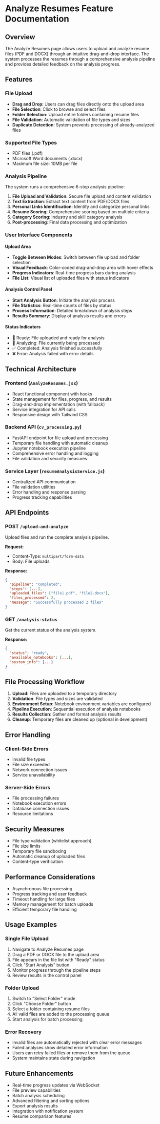 # Analyze Resumes Feature Documentation

## Overview

The Analyze Resumes page allows users to upload and analyze resume files (PDF and DOCX) through an intuitive drag-and-drop interface. The system processes the resumes through a comprehensive analysis pipeline and provides detailed feedback on the analysis progress.

## Features

### File Upload

- **Drag and Drop**: Users can drag files directly onto the upload area
- **File Selection**: Click to browse and select files
- **Folder Selection**: Upload entire folders containing resume files
- **File Validation**: Automatic validation of file types and sizes
- **Duplicate Detection**: System prevents processing of already-analyzed files

### Supported File Types

- PDF files (.pdf)
- Microsoft Word documents (.docx)
- Maximum file size: 10MB per file

### Analysis Pipeline

The system runs a comprehensive 6-step analysis pipeline:

1. **File Upload and Validation**: Secure file upload and content validation
2. **Text Extraction**: Extract text content from PDF/DOCX files
3. **Personal Links Identification**: Identify and categorize personal links
4. **Resume Scoring**: Comprehensive scoring based on multiple criteria
5. **Category Scoring**: Industry and skill category analysis
6. **Post-processing**: Final data processing and optimization

### User Interface Components

#### Upload Area

- **Toggle Between Modes**: Switch between file upload and folder selection
- **Visual Feedback**: Color-coded drag-and-drop area with hover effects
- **Progress Indicators**: Real-time progress bars during analysis
- **File List**: Visual list of uploaded files with status indicators

#### Analysis Control Panel

- **Start Analysis Button**: Initiate the analysis process
- **File Statistics**: Real-time counts of files by status
- **Process Information**: Detailed breakdown of analysis steps
- **Results Summary**: Display of analysis results and errors

#### Status Indicators

- 🔵 Ready: File uploaded and ready for analysis
- 🔄 Analyzing: File currently being processed
- ✅ Completed: Analysis finished successfully
- ❌ Error: Analysis failed with error details

## Technical Architecture

### Frontend (`AnalyzeResumes.jsx`)

- React functional component with hooks
- State management for files, progress, and results
- Drag-and-drop implementation (with fallback)
- Service integration for API calls
- Responsive design with Tailwind CSS

### Backend API (`cv_processing.py`)

- FastAPI endpoint for file upload and processing
- Temporary file handling with automatic cleanup
- Jupyter notebook execution pipeline
- Comprehensive error handling and logging
- File validation and security measures

### Service Layer (`resumeAnalysisService.js`)

- Centralized API communication
- File validation utilities
- Error handling and response parsing
- Progress tracking capabilities

## API Endpoints

### POST `/upload-and-analyze`

Upload files and run the complete analysis pipeline.

**Request:**

- Content-Type: `multipart/form-data`
- Body: File uploads

**Response:**

```json
{
  "pipeline": "completed",
  "steps": [...],
  "uploaded_files": ["file1.pdf", "file2.docx"],
  "files_processed": 2,
  "message": "Successfully processed 2 files"
}
```

### GET `/analysis-status`

Get the current status of the analysis system.

**Response:**

```json
{
  "status": "ready",
  "available_notebooks": [...],
  "system_info": {...}
}
```

## File Processing Workflow

1. **Upload**: Files are uploaded to a temporary directory
2. **Validation**: File types and sizes are validated
3. **Environment Setup**: Notebook environment variables are configured
4. **Pipeline Execution**: Sequential execution of analysis notebooks
5. **Results Collection**: Gather and format analysis results
6. **Cleanup**: Temporary files are cleaned up (optional in development)

## Error Handling

### Client-Side Errors

- Invalid file types
- File size exceeded
- Network connection issues
- Service unavailability

### Server-Side Errors

- File processing failures
- Notebook execution errors
- Database connection issues
- Resource limitations

## Security Measures

- File type validation (whitelist approach)
- File size limits
- Temporary file sandboxing
- Automatic cleanup of uploaded files
- Content-type verification

## Performance Considerations

- Asynchronous file processing
- Progress tracking and user feedback
- Timeout handling for large files
- Memory management for batch uploads
- Efficient temporary file handling

## Usage Examples

### Single File Upload

1. Navigate to Analyze Resumes page
2. Drag a PDF or DOCX file to the upload area
3. File appears in the file list with "Ready" status
4. Click "Start Analysis" button
5. Monitor progress through the pipeline steps
6. Review results in the control panel

### Folder Upload

1. Switch to "Select Folder" mode
2. Click "Choose Folder" button
3. Select a folder containing resume files
4. All valid files are added to the processing queue
5. Start analysis for batch processing

### Error Recovery

- Invalid files are automatically rejected with clear error messages
- Failed analyses show detailed error information
- Users can retry failed files or remove them from the queue
- System maintains state during navigation

## Future Enhancements

- Real-time progress updates via WebSocket
- File preview capabilities
- Batch analysis scheduling
- Advanced filtering and sorting options
- Export analysis results
- Integration with notification system
- Resume comparison features
